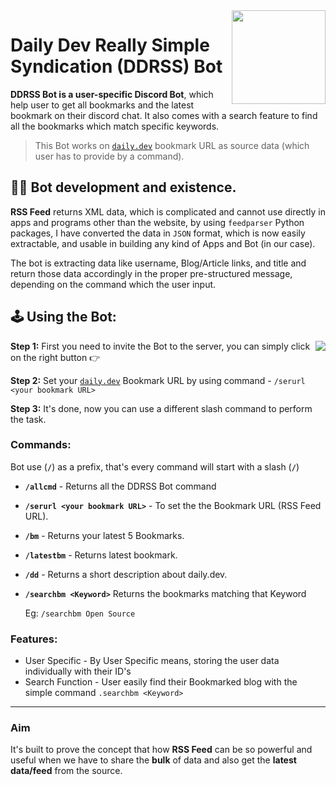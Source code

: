 <img align="right" src="https://user-images.githubusercontent.com/51878265/158046499-30013c0f-9fab-41cf-aad3-71c48c82c2f8.gif" height=150px>
<h1> Daily Dev  Really Simple Syndication (DDRSS) Bot</h1>

**DDRSS Bot is a user-specific Discord Bot**, which help user to get all bookmarks and the latest bookmark on their discord chat. It also comes with a search feature to find all the bookmarks which match specific keywords.
<br/>

> This Bot works on [`daily.dev`](https://daily.dev/) bookmark URL as source data (which user has to provide by a command).

## 👨‍💻 Bot development and existence.

**RSS Feed** returns XML data, which is complicated and cannot use directly in apps and programs other than the website, by using `feedparser` Python packages, I have converted the data in `JSON` format, which is now easily extractable,  and usable in building any kind of Apps and Bot (in our case).

The bot is extracting data like username, Blog/Article links, and title and return those data accordingly in the proper pre-structured message, depending on the command which the user input.

## 🕹️ Using the Bot:

<img align ="right" src="https://user-images.githubusercontent.com/51878265/158052899-f3e0760e-cef5-4eeb-bf47-1d9e2e5b2ee4.png">**Step 1:** First you need to invite the Bot to the server, you can simply click on the right button 👉
 
**Step 2:** Set your [`daily.dev`](https://daily.dev/) Bookmark URL by using command - `/serurl <your bookmark URL>`

**Step 3:** It's done, now you can use a different slash command to perform the task.

### Commands:

Bot use (**`/`**) as a prefix, that's every command will start with a slash (**`/`**)

- **`/allcmd`** - Returns all the DDRSS Bot command

- **`/serurl <your bookmark URL>`** - To set the the Bookmark URL (RSS Feed URL).

- **`/bm`** - Returns your latest 5 Bookmarks.

- **`/latestbm`** - Returns latest bookmark.

- **`/dd`** - Returns a short description about daily.dev.

- **`/searchbm <Keyword>`** <keyword> Returns the bookmarks matching that Keyword
  
  Eg: `/searchbm Open Source`
  
### Features:
  
  - User Specific - By User Specific means, storing the user data individually with their ID's
  - Search Function - User easily find their Bookmarked blog with the simple command `.searchbm <Keyword>`
---



### Aim

It's built to prove the concept that how **RSS Feed** can be so powerful and useful when we have to share the **bulk** of data and also get the **latest data/feed** from the source. 

